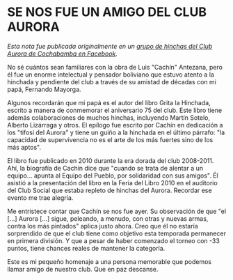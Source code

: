 # SE NOS FUE UN AMIGO DEL CLUB AURORA

*Esta nota fue publicada originalmente en un [grupo de hinchas del Club Aurora de Cochabamba en Facebook](https://www.facebook.com/groups/36291896002/?multi_permalinks=10161592173721003&notif_id=1756483509115532&notif_t=feedback_reaction_generic&ref=notif).*

No sé cuántos sean familiares con la obra de Luis "Cachín" Antezana, pero él fue un enorme intelectual y pensador boliviano que estuvo atento a la hinchada y pendiente del club a través de su amistad de décadas con mi papá, Fernando Mayorga.

Algunos recordarán que mi papá es el autor del libro Grita la Hinchada, escrito a manera de conmemorar el aniversario 75 del club. Este libro tiene además colaboraciones de muchos hinchas, incluyendo Martín Sotelo, Alberto Lizárraga y otros. El epílogo fue escrito por Cachín en dedicación a los "tifosi del Aurora" y tiene un guiño a la hinchada en el último párrafo: "la capacidad de supervivencia no es el arte de los más fuertes sino de los más aptos". 

El libro fue publicado en 2010 durante la era dorada del club 2008-2011. Ahí, la biografía de Cachín dice que "cuando se trata de alentar a un equipo... apunta al Equipo del Pueblo, por solidaridad con sus amigos". Él asistió a la presentación del libro en la Feria del Libro 2010 en el auditorio del Club Social que estaba repleto de hinchas del Aurora. Recordar ese evento me trae alegría. 

Me entristece contar que Cachín se nos fue ayer. Su observación de que "el [...] Aurora [...] sigue, peleando, a menudo, con otras y nuevas armas, contra los más pintados" aplica justo ahora. Creo que él no estaría sorprendido de que el club tiene como objetivo esta temporada permanecer en primera división. Y que a pesar de haber comenzado el torneo con -33 puntos, tiene chances reales de mantener la categoría.  

Este es mi pequeño homenaje a una persona memorable que podemos llamar amigo de nuestro club. Que en paz descanse.
